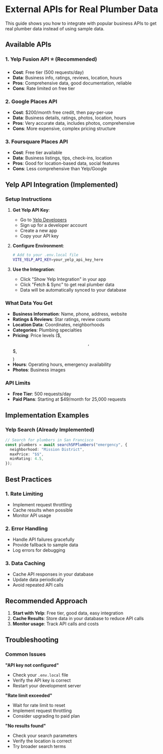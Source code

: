 # External APIs for Real Plumber Data

This guide shows you how to integrate with popular business APIs to get real plumber data instead of using sample data.

## Available APIs

### 1. **Yelp Fusion API** ⭐ (Recommended)

- **Cost**: Free tier (500 requests/day)
- **Data**: Business info, ratings, reviews, location, hours
- **Pros**: Comprehensive data, good documentation, reliable
- **Cons**: Rate limited on free tier

### 2. **Google Places API**

- **Cost**: $200/month free credit, then pay-per-use
- **Data**: Business details, ratings, photos, location, hours
- **Pros**: Very accurate data, includes photos, comprehensive
- **Cons**: More expensive, complex pricing structure

### 3. **Foursquare Places API**

- **Cost**: Free tier available
- **Data**: Business listings, tips, check-ins, location
- **Pros**: Good for location-based data, social features
- **Cons**: Less comprehensive than Yelp/Google

## Yelp API Integration (Implemented)

### Setup Instructions

1. **Get Yelp API Key**:

   - Go to [Yelp Developers](https://www.yelp.com/developers)
   - Sign up for a developer account
   - Create a new app
   - Copy your API key

2. **Configure Environment**:

   ```bash
   # Add to your .env.local file
   VITE_YELP_API_KEY=your_yelp_api_key_here
   ```

3. **Use the Integration**:
   - Click "Show Yelp Integration" in your app
   - Click "Fetch & Sync" to get real plumber data
   - Data will be automatically synced to your database

### What Data You Get

- **Business Information**: Name, phone, address, website
- **Ratings & Reviews**: Star ratings, review counts
- **Location Data**: Coordinates, neighborhoods
- **Categories**: Plumbing specialties
- **Pricing**: Price levels ($, $$, $$$, $$$$)
- **Hours**: Operating hours, emergency availability
- **Photos**: Business images

### API Limits

- **Free Tier**: 500 requests/day
- **Paid Plans**: Starting at $49/month for 25,000 requests

## Implementation Examples

### Yelp Search (Already Implemented)

```typescript
// Search for plumbers in San Francisco
const plumbers = await searchSFPlumbers("emergency", {
  neighborhood: "Mission District",
  maxPrice: "$$",
  minRating: 4.5,
});
```

## Best Practices

### 1. **Rate Limiting**

- Implement request throttling
- Cache results when possible
- Monitor API usage

### 2. **Error Handling**

- Handle API failures gracefully
- Provide fallback to sample data
- Log errors for debugging

### 3. **Data Caching**

- Cache API responses in your database
- Update data periodically
- Avoid repeated API calls

## Recommended Approach

1. **Start with Yelp**: Free tier, good data, easy integration
2. **Cache Results**: Store data in your database to reduce API calls
3. **Monitor usage**: Track API calls and costs

## Troubleshooting

### Common Issues

**"API key not configured"**

- Check your `.env.local` file
- Verify the API key is correct
- Restart your development server

**"Rate limit exceeded"**

- Wait for rate limit to reset
- Implement request throttling
- Consider upgrading to paid plan

**"No results found"**

- Check your search parameters
- Verify the location is correct
- Try broader search terms
